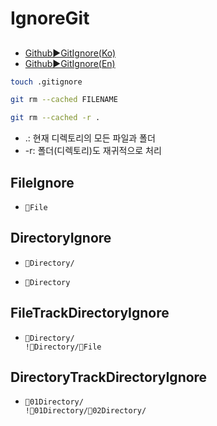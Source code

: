 # IgnoreGit
##
- [Github▶️GitIgnore(Ko)](https://docs.github.com/ko/get-started/git-basics/ignoring-files)
- [Github▶️GitIgnore(En)](https://docs.github.com/en/get-started/git-basics/ignoring-files)


```bash
touch .gitignore
```
```bash
git rm --cached FILENAME
```
```bash
git rm --cached -r .
```
- .: 현재 디렉토리의 모든 파일과 폴더
- -r: 폴더(디렉토리)도 재귀적으로 처리



## FileIgnore
- ```.gitignore
  📄File
  ```
## DirectoryIgnore
- ```.gitignore
  📁Directory/
  ```
- ```.gitignore
  📁Directory
  ```

## FileTrackDirectoryIgnore
- ```.gitignore
  📁Directory/
  !📁Directory/📄File
  ```
## DirectoryTrackDirectoryIgnore
- ```.gitignore
  📁01Directory/
  !📁01Directory/📁02Directory/
  ```
